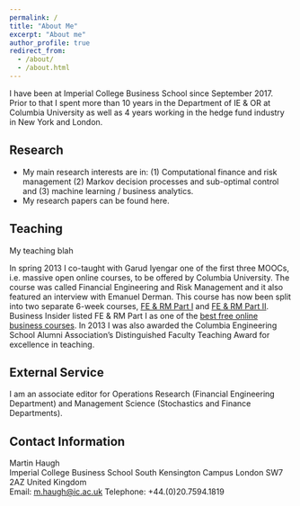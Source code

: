 ```yaml
---
permalink: /
title: "About Me"
excerpt: "About me"
author_profile: true
redirect_from: 
  - /about/
  - /about.html
---
```


I have been at Imperial College Business School since September 2017. Prior to that I spent more than 10 years in the Department of IE & OR at Columbia University as well as 4 years working in the hedge fund industry in New York and London.

## Research
* My main research interests are in: (1) Computational finance and risk management (2) Markov decision processes and sub-optimal control and (3) machine learning / business analytics.
* My research papers can be found here.

## Teaching
My teaching blah

In spring 2013 I co-taught with Garud Iyengar one of the first three MOOCs, i.e. massive open online courses, to be offered by Columbia University. The course was called Financial Engineering and Risk Management and it also featured an interview with Emanuel Derman. This course has now been split into two separate 6-week courses, [FE & RM Part I](https://www.coursera.org/course/fe1) and [FE & RM Part II](https://www.coursera.org/course/fe2). Business Insider listed FE & RM Part I as one of the [best free online business courses](http://www.businessinsider.com/best-free-online-business-courses-2013-10?op=1). In 2013 I was also awarded the Columbia Engineering School Alumni Association’s Distinguished Faculty Teaching Award for excellence in teaching.

## External Service
I am an associate editor for Operations Research (Financial Engineering Department) and Management Science (Stochastics and Finance Departments).

## Contact Information
Martin Haugh                   
Imperial College Business School
South Kensington Campus 
London SW7 2AZ
United Kingdom         
Email: m.haugh@ic.ac.uk
Telephone: +44.(0)20.7594.1819
